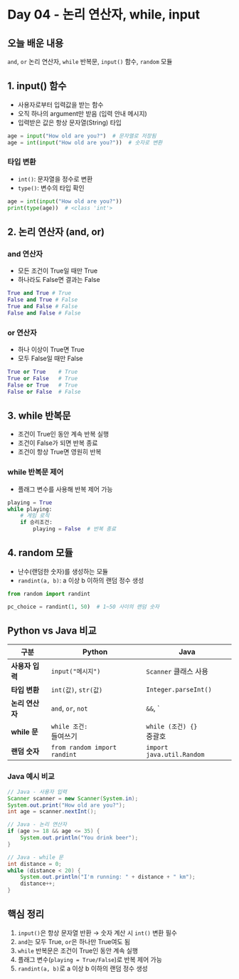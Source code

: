 # Day 04 - 논리 연산자, while, input

## 오늘 배운 내용
`and`, `or` 논리 연산자, `while` 반복문, `input()` 함수, `random` 모듈

## 1. input() 함수
- 사용자로부터 입력값을 받는 함수
- 오직 하나의 argument만 받음 (입력 안내 메시지)
- 입력받은 값은 항상 문자열(String) 타입

```python
age = input("How old are you?")  # 문자열로 저장됨
age = int(input("How old are you?"))  # 숫자로 변환
```

### 타입 변환
- `int()`: 문자열을 정수로 변환
- `type()`: 변수의 타입 확인

```python
age = int(input("How old are you?"))
print(type(age))  # <class 'int'>
```

## 2. 논리 연산자 (and, or)

### and 연산자
- 모든 조건이 True일 때만 True
- 하나라도 False면 결과는 False

```python
True and True # True
False and True # False
True and False # False
False and False # False
```

### or 연산자
- 하나 이상이 True면 True
- 모두 False일 때만 False

```python
True or True    # True
True or False   # True
False or True   # True
False or False  # False
```

## 3. while 반복문
- 조건이 True인 동안 계속 반복 실행
- 조건이 False가 되면 반복 종료
- 조건이 항상 True면 영원히 반복

### while 반복문 제어
- 플래그 변수를 사용해 반복 제어 가능

```python
playing = True
while playing:
    # 게임 로직
    if 승리조건:
        playing = False  # 반복 종료
```

## 4. random 모듈
- 난수(랜덤한 숫자)를 생성하는 모듈
- `randint(a, b)`: a 이상 b 이하의 랜덤 정수 생성

```python
from random import randint

pc_choice = randint(1, 50)  # 1~50 사이의 랜덤 숫자
```

## Python vs Java 비교

| 구분 | Python | Java |
|------|--------|------|
| **사용자 입력** | `input("메시지")` | `Scanner` 클래스 사용 |
| **타입 변환** | `int(값)`, `str(값)` | `Integer.parseInt()` |
| **논리 연산자** | `and`, `or`, `not` | `&&`, `||`, `!` |
| **while 문** | `while 조건:`<br>들여쓰기 | `while (조건) {}`<br>중괄호 |
| **랜덤 숫자** | `from random import randint` | `import java.util.Random` |

### Java 예시 비교
```java
// Java - 사용자 입력
Scanner scanner = new Scanner(System.in);
System.out.print("How old are you?");
int age = scanner.nextInt();

// Java - 논리 연산자
if (age >= 18 && age <= 35) {
    System.out.println("You drink beer");
}

// Java - while 문
int distance = 0;
while (distance < 20) {
    System.out.println("I'm running: " + distance + " km");
    distance++;
}
```

## 핵심 정리
1. `input()`은 항상 문자열 반환 → 숫자 계산 시 `int()` 변환 필수
2. `and`는 모두 True, `or`은 하나만 True여도 됨
3. `while` 반복문은 조건이 True인 동안 계속 실행
4. 플래그 변수(`playing = True/False`)로 반복 제어 가능
5. `randint(a, b)`로 a 이상 b 이하의 랜덤 정수 생성